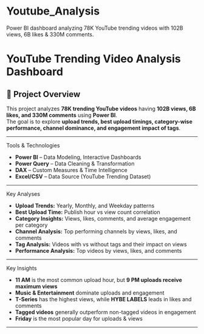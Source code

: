# Youtube_Analysis
Power BI dashboard analyzing 78K YouTube trending videos with 102B views, 6B likes &amp; 330M comments. 

# YouTube Trending Video Analysis Dashboard

## 📌 Project Overview
This project analyzes **78K trending YouTube videos** having **102B views, 6B likes, and 330M comments** using **Power BI**.  
The goal is to explore **upload trends, best upload timings, category-wise performance, channel dominance, and engagement impact of tags**.

---

Tools & Technologies
- **Power BI** – Data Modeling, Interactive Dashboards
- **Power Query** – Data Cleaning & Transformation
- **DAX** – Custom Measures & Time Intelligence
- **Excel/CSV** – Data Source (YouTube Trending Dataset)

---

Key Analyses
- **Upload Trends:** Yearly, Monthly, and Weekday patterns
- **Best Upload Time:** Publish hour vs view count correlation
- **Category Insights:** Views, likes, comments, and average engagement per category
- **Channel Analysis:** Top performing channels by views, likes, and comments
- **Tag Analysis:** Videos with vs without tags and their impact on views
- **Performance Analysis:** Top videos by views, likes, and comments

---

Key Insights
- **11 AM** is the most common upload hour, but **9 PM uploads receive maximum views**
- **Music & Entertainment** dominate uploads and engagement
- **T-Series** has the highest views, while **HYBE LABELS** leads in likes and comments
- **Tagged videos** generally outperform non-tagged videos in engagement
- **Friday** is the most popular day for uploads & views

---


